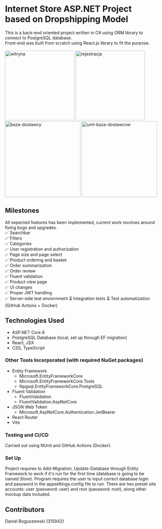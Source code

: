 # Internet Store ASP.NET Project based on Dropshipping Model
This is a back-end oriented project written in C# using ORM library to connect to PostgreSQL database. \
Front-end was built from scratch using React.js library to fit the purpose. \
\
<img height="230" alt="witryna" src="https://github.com/user-attachments/assets/c75e43de-9a89-44de-b1e6-59d1487a2376" />
<img height="230" alt="rejestracja" src="https://github.com/user-attachments/assets/17e0224a-ad2b-4f68-aa7d-9fa00705f46c" /> \
<img height="250" alt="baza-dostawcy" src="https://github.com/user-attachments/assets/bbed902b-19c5-474e-8c8c-7e670b42decd" />
<img height="250" alt="uml-baza-dostawcow" src="https://github.com/user-attachments/assets/dfd40320-429d-4ca9-9cb1-7b67d5d5297b" />

## Milestones

All expected features has been implemented, current work revolves around fixing bugs and upgrades. \
✅ Searchbar \
✅ Filters \
✅ Categories \
✅ User registration and authorization \
✅ Page size and page select \
✅ Product ordering and basket \
✅ Order summarization \
✅ Order review \
✅ Fluent validation \
✅ Product view page \
✅ UI changes \
✅ Proper JWT handling \
✅ Server-side test enviornment
⏳ Integration tests
⏳ Test automatization (GitHub Actions + Docker)

## Technologies Used
- ASP.NET Core 8
- PostgreSQL Database (local, set up through EF migration)
- React, JSX
- CSS, TypeScript

### Other Tools Incorporated (with required NuGet packages)
- Entity Framework
  - Microsoft.EntityFrameworkCore
  - Microsoft.EntityFrameworkCore.Tools
  - Npgsql.EntityFrameworkCore.PostgreSQL
- Fluent Validation
  - FluentValidation
  - FluentValidation.AspNetCore
- JSON Web Token
  - Microsoft.AspNetCore.Authentication.JwtBearer
- React Router
- Vite

### Testing and CI/CD
Carried out using NUnit and GitHub Actions (Docker).

### Set Up
Project requires to Add-Migration, Update-Database through Entity Framework to work if it's run for the first time (database is going to be named *Store*).
Program requires the user to input correct database login and password in the appsettings.config file to run. 
There are two preset site accounts: user (password: user) and root (password: root), along other mockup data included.

## Contributors
Daniel Boguszewski (315942)
